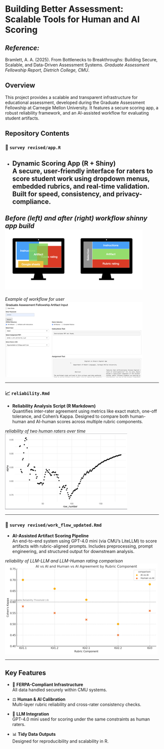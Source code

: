 # Building Better Assessment: Scalable Tools for Human and AI Scoring

## *Reference:*
Bramlett, A. A. (2025). From Bottlenecks to Breakthroughs: Building Secure, Scalable, and Data-Driven Assessment Systems. *Graduate Assessment Fellowship Report, Dietrich College, CMU*.

## Overview
This project provides a scalable and transparent infrastructure for educational assessment, developed during the Graduate Assessment Fellowship at Carnegie Mellon University. It features a secure scoring app, a robust reliability framework, and an AI-assisted workflow for evaluating student artifacts.

## Repository Contents

### 🧩 `survey revised/app.R`
- **Dynamic Scoring App (R + Shiny)**  
  A secure, user-friendly interface for raters to score student work using dropdown menus, embedded rubrics, and real-time validation. Built for speed, consistency, and privacy-compliance.
  ---
*Before (left) and after (right) workflow shinny app build* 
  <img src="figures/rating_app.png" alt="Shiny App Interface solution" width="450">
  ---
*Example of workflow for user* 
  <img src="figures/rubric_scoring.png" alt="Shiny App Interface" width="450">

---

### 📈 `reliability.Rmd`
- **Reliability Analysis Script (R Markdown)**  
  Quantifies inter-rater agreement using metrics like exact match, one-off tolerance, and Cohen’s Kappa. Designed to compare both human-human and AI-human scores across multiple rubric components.

*reliability of two human raters over time* 
  <img src="figures/overal_reliability.png" alt="Reliability Output" width="400">

---

### 🧠 `survey revised/work_flow_updated.Rmd`
- **AI-Assisted Artifact Scoring Pipeline**  
  An end-to-end system using GPT-4.0 mini (via CMU’s LiteLLM) to score artifacts with rubric-aligned prompts. Includes preprocessing, prompt engineering, and structured output for downstream analysis.

*reliability of LLM-LLM and LLM-Human rating comparison* 
  <img src="figures/AI vs AI and Human vs AI Agreement by Rubric Component.png" alt="AI Scoring Workflow" width="500">

---

## Key Features
- 🔐 **FERPA-Compliant Infrastructure**  
  All data handled securely within CMU systems.

- ⚖️ **Human & AI Calibration**  
  Multi-layer rubric reliability and cross-rater consistency checks.

- 🤖 **LLM Integration**  
  GPT-4.0 mini used for scoring under the same constraints as human raters.

- 📊 **Tidy Data Outputs**  
  Designed for reproducibility and scalability in R.
